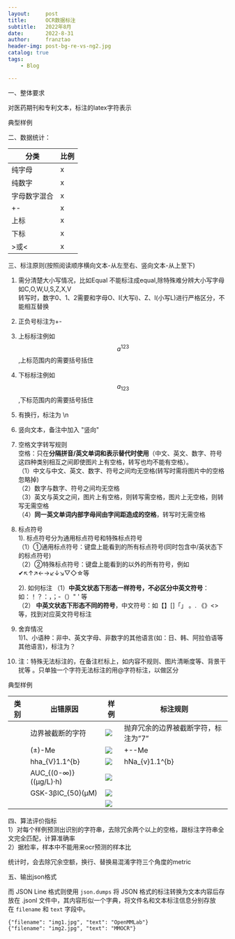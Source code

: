 ```yaml
---
layout:     post
title:      OCR数据标注
subtitle:   2022年8月
date:       2022-8-31
author:     franztao
header-img: post-bg-re-vs-ng2.jpg
catalog: true
tags:
    - Blog

---
```


一、整体要求

对医药期刊和专利文本，标注的latex字符表示

典型样例

二、数据统计：

| 分类     | 比例  |
| ------ | --- |
| 纯字母    | x   |
| 纯数字    | x   |
| 字母数字混合 | x   |
| +-     | x   |
| 上标     | x   |
| 下标     | x   |
| >或<    | x   |

三、标注原则(按照阅读顺序横向文本-从左至右、竖向文本-从上至下)  

1. 需分清楚大小写情况，比如Equal 不能标注成equal,除特殊难分辨大小写字母如C,O,W,U,S,Z,X,V  
   转写时，数字0、1、2需要和字母O、I(大写i)、Z、l(小写L)进行严格区分，不能相互替换  

2. 正负号标注为+-  

3. 上标标注例如 $$a^{123} $$,上标范围内的需要括号括住  

4. 下标标注例如 $$a_{123}$$,下标范围内的需要括号括住  

5. 有换行，标注为 \n  

6. 竖向文本，备注中加入 "竖向"  

7. 空格文字转写规则  
   空格：只在**分隔拼音/英文单词和表示替代时使用**（中文、英文、数字、符号这四种类别相互之间即使图片上有空格，转写也均不能有空格）。  
   （1）中文与中文、英文、数字、符号之间均无空格(转写时需将图片中的空格忽略掉)  
   （2）数字与数字、符号之间均无空格  
   （3）英文与英文之间，图片上有空格，则转写需空格，图片上无空格，则转写无需空格  
   （4）**同一英文单词内部字母间由字间距造成的空格**，转写时无需空格  

8. 标点符号  
      1). 标点符号分为通用标点符号和特殊标点符号  
      （1）①通用标点符号：键盘上能看到的所有标点符号(同时包含中/英状态下的标点符号)  
      （2）②特殊标点符号：键盘上能看到的以外的所有符号，例如✔↖↑↗←→↙↓↘▽◇☆等  
   
     2).  如何标注
      （1）**中英文状态下形态一样符号，不必区分中英文符号**：如：！？：，；-（）" ' 等  
      （2） **中英文状态下形态不同的符号**，中文符号：如【】[]「」 。. 《》<>等，找到对应英文符号标注  

9. 舍弃情况  
      1)1、小语种：非中、英文字母、非数字的其他语言(如：日、韩、阿拉伯语等其他语言)，标注为？  

10. 注：特殊无法标注的，在备注栏标上，如内容不规则、图片清晰度等、背景干扰等 。只单独一个字符无法标注的用@字符标注，以做区分

典型样例

| 类别  | 出错原因                  | 样例                                                                                   | 标注规则                |
| --- | --------------------- | ------------------------------------------------------------------------------------ | ------------------- |
|     | 边界被截断的字符              | ![](C:\Users\franztao\AppData\Roaming\marktext\images\2022-09-30-11-33-19-image.png) | 抛弃冗余的边界被截断字符，标注为”7” |
|     | (±)-Me                | ![](C:\Users\franztao\AppData\Roaming\marktext\images\2022-09-30-11-42-03-image.png) | +--Me               |
|     | hha_{V}1.1^{b}        | ![](C:\Users\franztao\AppData\Roaming\marktext\images\2022-09-30-11-45-37-image.png) | hNa_{v}1.1^{b}      |
|     | AUC_{(0-∞)}((µg/L)·h) | ![](C:\Users\franztao\AppData\Roaming\marktext\images\2022-09-30-12-03-04-image.png) |                     |
|     | GSK-3βIC_{50}(µM)     | ![](C:\Users\franztao\AppData\Roaming\marktext\images\2022-09-30-12-05-38-image.png) |                     |
|     |                       | ![](C:\Users\franztao\AppData\Roaming\marktext\images\2022-09-30-12-10-33-image.png) |                     |

四、算法评价指标  
1）对每个样例预测出识别的字符串，去除冗余两个以上的空格，跟标注字符串全文完全匹配，计算准确率  
2）据检率，样本中不能用来ocr预测的样本比

统计时，会去除冗余空额，换行、替换易混淆字符三个角度的metric

五、输出json格式

而 JSON Line 格式则使用 `json.dumps` 将 JSON 格式的标注转换为文本内容后存放在 .jsonl 文件中，其内容形似一个字典，将文件名和文本标注信息分别存放在 `filename` 和 `text` 字段中。

```
{"filename": "img1.jpg", "text": "OpenMMLab"}
{"filename": "img2.jpg", "text": "MMOCR"}
```
